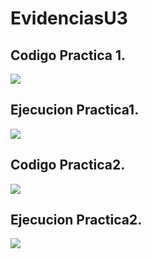 # EvidenciasU3

## Codigo Practica 1.
![](/codigo1.png)

## Ejecucion Practica1.
![](/codigo2.png)

## Codigo Practica2.
![](/codigo3.png)

## Ejecucion Practica2.
![](/codigo4.png)
